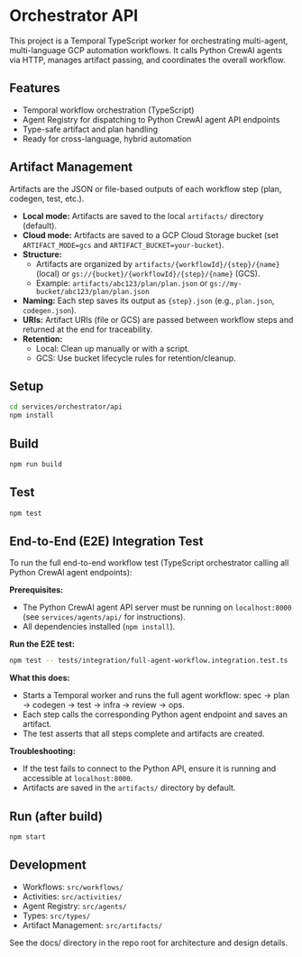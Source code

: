 # Orchestrator API

This project is a Temporal TypeScript worker for orchestrating multi-agent, multi-language GCP automation workflows. It calls Python CrewAI agents via HTTP, manages artifact passing, and coordinates the overall workflow.

## Features
- Temporal workflow orchestration (TypeScript)
- Agent Registry for dispatching to Python CrewAI agent API endpoints
- Type-safe artifact and plan handling
- Ready for cross-language, hybrid automation

## Artifact Management

Artifacts are the JSON or file-based outputs of each workflow step (plan, codegen, test, etc.).

- **Local mode:** Artifacts are saved to the local `artifacts/` directory (default).
- **Cloud mode:** Artifacts are saved to a GCP Cloud Storage bucket (set `ARTIFACT_MODE=gcs` and `ARTIFACT_BUCKET=your-bucket`).
- **Structure:**
  - Artifacts are organized by `artifacts/{workflowId}/{step}/{name}` (local) or `gs://{bucket}/{workflowId}/{step}/{name}` (GCS).
  - Example: `artifacts/abc123/plan/plan.json` or `gs://my-bucket/abc123/plan/plan.json`
- **Naming:** Each step saves its output as `{step}.json` (e.g., `plan.json`, `codegen.json`).
- **URIs:** Artifact URIs (file or GCS) are passed between workflow steps and returned at the end for traceability.
- **Retention:**
  - Local: Clean up manually or with a script.
  - GCS: Use bucket lifecycle rules for retention/cleanup.

## Setup

```sh
cd services/orchestrator/api
npm install
```

## Build

```sh
npm run build
```

## Test

```sh
npm test
```

## End-to-End (E2E) Integration Test

To run the full end-to-end workflow test (TypeScript orchestrator calling all Python CrewAI agent endpoints):

**Prerequisites:**
- The Python CrewAI agent API server must be running on `localhost:8000` (see `services/agents/api/` for instructions).
- All dependencies installed (`npm install`).

**Run the E2E test:**

```sh
npm test -- tests/integration/full-agent-workflow.integration.test.ts
```

**What this does:**
- Starts a Temporal worker and runs the full agent workflow: spec → plan → codegen → test → infra → review → ops.
- Each step calls the corresponding Python agent endpoint and saves an artifact.
- The test asserts that all steps complete and artifacts are created.

**Troubleshooting:**
- If the test fails to connect to the Python API, ensure it is running and accessible at `localhost:8000`.
- Artifacts are saved in the `artifacts/` directory by default.

## Run (after build)

```sh
npm start
```

## Development

- Workflows: `src/workflows/`
- Activities: `src/activities/`
- Agent Registry: `src/agents/`
- Types: `src/types/`
- Artifact Management: `src/artifacts/`

See the docs/ directory in the repo root for architecture and design details. 
